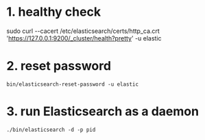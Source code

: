 # 1. healthy check
sudo curl --cacert /etc/elasticsearch/certs/http_ca.crt  'https://127.0.0.1:9200/_cluster/health?pretty' -u elastic
# 2. reset password

`bin/elasticsearch-reset-password -u elastic`

# 3. run Elasticsearch as a daemon
`./bin/elasticsearch -d -p pid`
